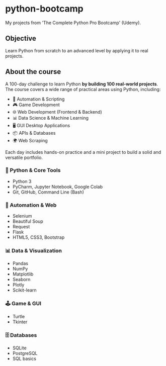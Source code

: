 # python-bootcamp
My projects from 'The Complete Python Pro Bootcamp' (Udemy).

## Objective
Learn Python from scratch to an advanced level by applying it to real projects.

## About the course
A 100-day challenge to learn Python **by building 100 real-world projects**.
The course covers a wide range of practical areas using Python, including:

- 🧹 Automation & Scripting
- 🎮 Game Development
- 🌐 Web Development (Frontend & Backend)
- 📊 Data Science & Machine Learning
- 🖥 GUI Desktop Applications
- 📦 APIs & Databases
- 🌍 Web Scraping

Each day includes hands-on practice and a mini project to build a solid and versatile portfolio.

### 🐍 Python & Core Tools
- Python 3
- PyCharm, Jupyter Notebook, Google Colab
- Git, GitHub, Command Line (Bash)

### 🔧 Automation & Web
- Selenium
- Beautiful Soup
- Request
- Flask
- HTML5, CSS3, Bootstrap

### 📊 Data & Visualization
- Pandas
- NumPy
- Matplotlib
- Seaborn
- Plotly
- Scikit-learn

### 🕹 Game & GUI
- Turtle
- Tkinter

### 🗄 Databases
- SQLite
- PostgreSQL
- SQL basics
